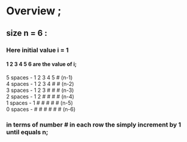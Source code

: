 # Overview ;
## size n = 6 :
### Here initial value i = 1 
#### 1 2 3 4 5 6 are the value of i;


5 spaces -  1 2 3 4 5 # (n-1) <br>
4 spaces -  1 2 3 4 # # (n-2) <br>
3 spaces  - 1 2 3 # # # (n-3)<br>
2 spaces  - 1 2 # # # # (n-4)<br>
1 spaces  - 1 # # # # # (n-5)<br>
0 spaces  - # # # # # # (n-6)

### in terms of number # in each row the simply increment by 1 until equals n;
